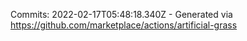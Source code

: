 Commits: 2022-02-17T05:48:18.340Z - Generated via https://github.com/marketplace/actions/artificial-grass
<br>
